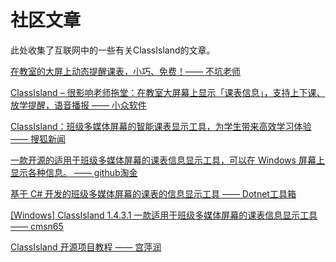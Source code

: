 # 社区文章

此处收集了互联网中的一些有关ClassIsland的文章。

[在教室的大屏上动态提醒课表，小巧、免费！—— 不坑老师](https://mp.weixin.qq.com/s?srcid=092144ZGGnyQJhSljuug09MK&scene=23&sharer_shareinfo=bcfe759fdd5096f88be775b14ac970f7&mid=2647691612&sn=d56af1a29dafb0c89495c3de118fddcc&idx=1&sharer_shareinfo_first=bcfe759fdd5096f88be775b14ac970f7&__biz=MjM5MDI4MzA3Mg%3D%3D&chksm=bf70a727e0de2bf5310ee29cdcbe9fb11bd5e425e6d124d12522599f5080387b67a49d22a76a&mpshare=1#rd)

[ClassIsland – 很影响老师拖堂：在教室大屏幕上显示「课表信息」，支持上下课、放学提醒，语音播报 —— 小众软件](https://www.appinn.com/classisland/)

[ClassIsland：班级多媒体屏幕的智能课表显示工具，为学生带来高效学习体验 —— 搜狐新闻](https://www.sohu.com/a/800435658_121924584)

[一款开源的适用于班级多媒体屏幕的课表信息显示工具，可以在 Windows 屏幕上显示各种信息。 —— github淘金](https://mp.weixin.qq.com/s/IWNzApFUy5seMGb4LaCIbA)

[基于 C# 开发的班级多媒体屏幕的课表的信息显示工具 —— Dotnet工具箱](https://mp.weixin.qq.com/s/CzF2zldZmuc4hQdTXSy9nA)

[[Windows] ClassIsland 1.4.3.1 一款适用于班级多媒体屏幕的课表信息显示工具 —— cmsn65](https://www.52pojie.cn/thread-1949580-1-1.html)

[ClassIsland 开源项目教程 —— 宫萍润](https://blog.csdn.net/gitblog_00357/article/details/141880128)
